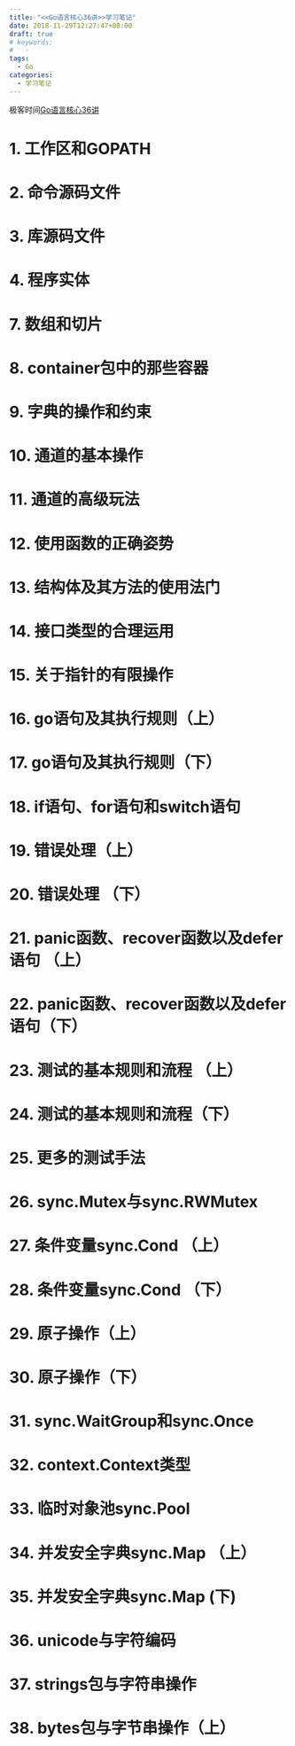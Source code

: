 ```yaml
---
title: "<<Go语言核心36讲>>学习笔记"
date: 2018-11-29T12:27:47+08:00
draft: true
# keywords:
#   -
tags: 
  - Go
categories:
  - 学习笔记
---
```

极客时间[Go语言核心36讲](https://time.geekbang.org/column/112)

# 1. 工作区和GOPATH

# 2. 命令源码文件

# 3. 库源码文件

# 4. 程序实体

# 7. 数组和切片

# 8. container包中的那些容器

# 9. 字典的操作和约束

# 10. 通道的基本操作

# 11. 通道的高级玩法

# 12. 使用函数的正确姿势

# 13. 结构体及其方法的使用法门

# 14. 接口类型的合理运用

# 15. 关于指针的有限操作

# 16. go语句及其执行规则（上）

# 17. go语句及其执行规则（下）

# 18. if语句、for语句和switch语句

# 19. 错误处理（上）

# 20. 错误处理 （下）

# 21. panic函数、recover函数以及defer语句 （上）

# 22. panic函数、recover函数以及defer语句（下）

# 23. 测试的基本规则和流程 （上）

# 24. 测试的基本规则和流程（下）

# 25. 更多的测试手法

# 26. sync.Mutex与sync.RWMutex

# 27. 条件变量sync.Cond （上）

# 28. 条件变量sync.Cond （下）

# 29. 原子操作（上）

# 30. 原子操作（下）

# 31. sync.WaitGroup和sync.Once

# 32. context.Context类型

# 33. 临时对象池sync.Pool

# 34. 并发安全字典sync.Map （上）

# 35. 并发安全字典sync.Map (下)

# 36. unicode与字符编码

# 37. strings包与字符串操作

# 38. bytes包与字节串操作（上）